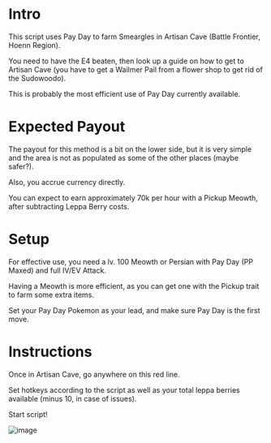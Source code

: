 # Intro
This script uses Pay Day to farm Smeargles in Artisan Cave (Battle Frontier, Hoenn Region). 

You need to have the E4 beaten, then look up a guide on how to get to Artisan Cave (you have to get a Wailmer Pail from a flower shop to get rid of the Sudowoodo).

This is probably the most efficient use of Pay Day currently available.


# Expected Payout
The payout for this method is a bit on the lower side, but it is very simple and the area is not as populated as some of the other places (maybe safer?).

Also, you accrue currency directly.

You can expect to earn approximately 70k per hour with a Pickup Meowth, after subtracting Leppa Berry costs.

# Setup

For effective use, you need a lv. 100 Meowth or Persian with Pay Day (PP Maxed) and full IV/EV Attack. 

Having a Meowth is more efficient, as you can get one with the Pickup trait to farm some extra items.

Set your Pay Day Pokemon as your lead, and make sure Pay Day is the first move.

# Instructions

Once in Artisan Cave, go anywhere on this red line.

Set hotkeys according to the script as well as your total leppa berries available (minus 10, in case of issues).

Start script!

![image](https://user-images.githubusercontent.com/86049285/122657401-1ebc2880-d118-11eb-8423-e4ee4234e3b6.png)


